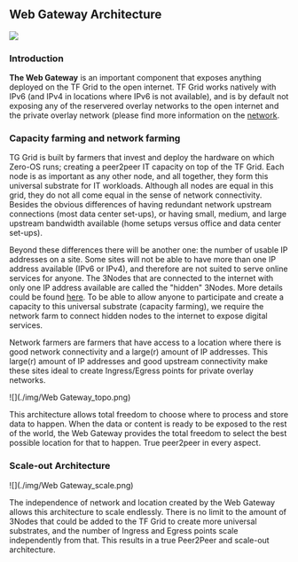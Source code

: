 
## Web Gateway Architecture

![](./img/gateway.png)

### Introduction
__The Web Gateway__ is an important component that exposes anything deployed on the TF Grid to the open internet. TF Grid works natively with IPv6 (and IPv4 in locations where IPv6 is not available), and is by default not exposing any of the reservered overlay networks to the open internet and the private overlay network (please find more information on the [network](architecture_network.md). 

### Capacity farming and network farming
TG Grid is built by farmers that invest and deploy the hardware on which Zero-OS runs; creating a peer2peer IT capacity on top of the TF Grid. Each node is as important as any other node, and all together, they form this universal substrate for IT workloads. Although all nodes are equal in this grid, they do not all come equal in the sense of network connectivity. Besides the obvious differences of having redundant network upstream connections (most data center set-ups), or having small, medium, and large upstream bandwidth available (home setups versus office and data center set-ups).

Beyond these differences there will be another one: the number of usable IP addresses on a site. Some sites will not be able to have more than one IP address available (IPv6 or IPv4), and therefore are not suited to serve online services for anyone. The 3Nodes that are connected to the internet with only one IP address available are called the "hidden" 3Nodes. More details could be found [here](https://github.com/Threefoldtech/zos/blob/master/docs/network/setup_farm_network.md). To be able to allow anyone to participate and create a capacity to this universal substrate (capacity farming), we require the network farm to connect hidden nodes to the internet to expose digital services.

Network farmers are farmers that have access to a location where there is good network connectivity and a large(r) amount of IP addresses. This large(r) amount of IP addresses and good upstream connectivity make these sites ideal to create Ingress/Egress points for private overlay networks.

![](./img/Web Gateway_topo.png)

This architecture allows total freedom to choose where to process and store data to happen. When the data or content is ready to be exposed to the rest of the world, the Web Gateway provides the total freedom to select the best possible location for that to happen. True peer2peer in every aspect.

### Scale-out Architecture
![](./img/Web Gateway_scale.png)

The independence of network and location created by the Web Gateway allows this architecture to scale endlessly. There is no limit to the amount of 3Nodes that could be added to the TF Grid to create more universal substrates, and the number of Ingress and Egress points scale independently from that. This results in a true Peer2Peer and scale-out architecture.

